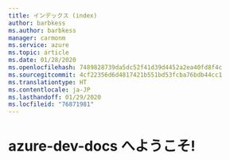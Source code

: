 ```yaml
---
title: インデックス (index)
author: barbkess
ms.author: barbkess
manager: carmonm
ms.service: azure
ms.topic: article
ms.date: 01/28/2020
ms.openlocfilehash: 7489828739da5dc52f41d39d4452a2ea40fd8f4c
ms.sourcegitcommit: 4cf22356d6d4817421b551bd53fcba76bdb44cc1
ms.translationtype: HT
ms.contentlocale: ja-JP
ms.lasthandoff: 01/29/2020
ms.locfileid: "76871981"
---
```

# <a name="welcome-to-azure-dev-docs"></a>azure-dev-docs へようこそ!